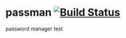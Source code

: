 # passman [![Build Status](https://travis-ci.org/dbubel/passman.svg?branch=master)](https://travis-ci.org/dbubel/passman)
password manager
test